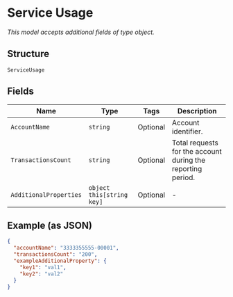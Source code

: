 
# Service Usage

*This model accepts additional fields of type object.*

## Structure

`ServiceUsage`

## Fields

| Name | Type | Tags | Description |
|  --- | --- | --- | --- |
| `AccountName` | `string` | Optional | Account identifier. |
| `TransactionsCount` | `string` | Optional | Total requests for the account during the reporting period. |
| `AdditionalProperties` | `object this[string key]` | Optional | - |

## Example (as JSON)

```json
{
  "accountName": "3333355555-00001",
  "transactionsCount": "200",
  "exampleAdditionalProperty": {
    "key1": "val1",
    "key2": "val2"
  }
}
```

